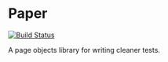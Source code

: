 # Paper

[![Build Status](https://travis-ci.org/conversation/paper.svg?branch=master)](https://travis-ci.org/conversation/paper)

A page objects library for writing cleaner tests.
